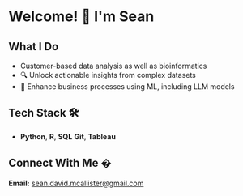 # Welcome! 👋 I'm Sean

<!--
**mcallisters/mcallisters** is a ✨ *special* ✨ repository because its `README.md` (this file) appears on your GitHub profile.
-->
## What I Do
- Customer-based data analysis as well as bioinformatics
- 🔍 Unlock actionable insights from complex datasets
- 🤖 Enhance business processes using ML, including LLM models

## Tech Stack 🛠️
- **Python**,  **R**,  **SQL**  **Git**,  **Tableau**

## Connect With Me �
**Email:** sean.david.mcallister@gmail.com
